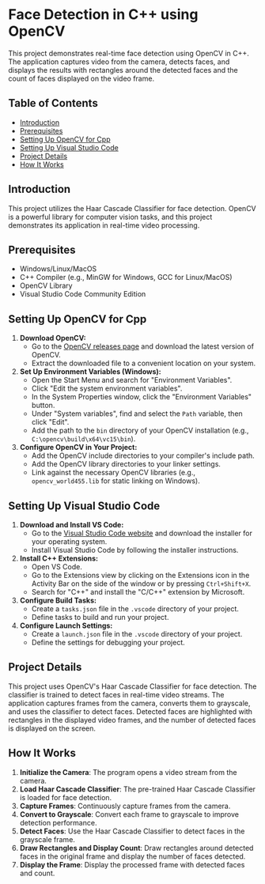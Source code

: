 # Face Detection in C++ using OpenCV
This project demonstrates real-time face detection using OpenCV in C++. The application captures video from the camera, detects faces, and displays 
the results with rectangles around the detected faces and the count of faces displayed on the video frame.

## Table of Contents
- [Introduction](#introduction)
- [Prerequisites](#prerequisites)
- [Setting Up OpenCV for Cpp](#setting-up-opencv-for-cpp)
- [Setting Up Visual Studio Code](#setting-up-visual-studio-code)
- [Project Details](#project-details)
- [How It Works](#how-it-works)

## Introduction
This project utilizes the Haar Cascade Classifier for face detection. 
OpenCV is a powerful library for computer vision tasks, and this project demonstrates its application in real-time video processing.

## Prerequisites
- Windows/Linux/MacOS
- C++ Compiler (e.g., MinGW for Windows, GCC for Linux/MacOS)
- OpenCV Library
- Visual Studio Code Community Edition

## Setting Up OpenCV for Cpp
1. **Download OpenCV:**
   - Go to the [OpenCV releases page](https://opencv.org/releases/) and download the latest version of OpenCV.
   - Extract the downloaded file to a convenient location on your system.
2. **Set Up Environment Variables (Windows):**
   - Open the Start Menu and search for "Environment Variables".
   - Click "Edit the system environment variables".
   - In the System Properties window, click the "Environment Variables" button.
   - Under "System variables", find and select the `Path` variable, then click "Edit".
   - Add the path to the `bin` directory of your OpenCV installation (e.g., `C:\opencv\build\x64\vc15\bin`).
3. **Configure OpenCV in Your Project:**
   - Add the OpenCV include directories to your compiler's include path.
   - Add the OpenCV library directories to your linker settings.
   - Link against the necessary OpenCV libraries (e.g., `opencv_world455.lib` for static linking on Windows).

## Setting Up Visual Studio Code
1. **Download and Install VS Code:**
   - Go to the [Visual Studio Code website](https://code.visualstudio.com/) and download the installer for your operating system.
   - Install Visual Studio Code by following the installer instructions.
2. **Install C++ Extensions:**
   - Open VS Code.
   - Go to the Extensions view by clicking on the Extensions icon in the Activity Bar on the side of the window or by pressing `Ctrl+Shift+X`.
   - Search for "C++" and install the "C/C++" extension by Microsoft.
3. **Configure Build Tasks:**
   - Create a `tasks.json` file in the `.vscode` directory of your project.
   - Define tasks to build and run your project.
4. **Configure Launch Settings:**
   - Create a `launch.json` file in the `.vscode` directory of your project.
   - Define the settings for debugging your project.

## Project Details
This project uses OpenCV's Haar Cascade Classifier for face detection. The classifier is trained to detect faces in real-time video streams. The application captures frames from the camera, converts them to grayscale, and uses the classifier to detect faces. Detected faces are highlighted with rectangles in the displayed video frames, and the number of detected faces is displayed on the screen.

## How It Works
1. **Initialize the Camera**: The program opens a video stream from the camera.
2. **Load Haar Cascade Classifier**: The pre-trained Haar Cascade Classifier is loaded for face detection.
3. **Capture Frames**: Continuously capture frames from the camera.
4. **Convert to Grayscale**: Convert each frame to grayscale to improve detection performance.
5. **Detect Faces**: Use the Haar Cascade Classifier to detect faces in the grayscale frame.
6. **Draw Rectangles and Display Count**: Draw rectangles around detected faces in the original frame and display the number of faces detected.
7. **Display the Frame**: Display the processed frame with detected faces and count.
